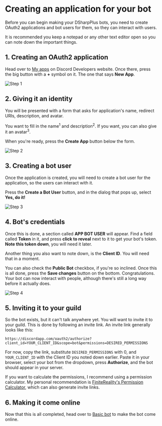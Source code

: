 # Creating an application for your bot

Before you can begin making your DSharpPlus bots, you need to create OAuth2 applications and bot users for them, so 
they can interact with users.

It is recommended you keep a notepad or any other text editor open so you can note down the important things.

## 1. Creating an OAuth2 application

Head over to [My apps](https://discordapp.com/developers/applications/me "Discord Developers - My Apps") on Discord Developers 
website. Once there, press the big button with a **+** symbol on it. The one that says **New App**.

![Step 1](/images/01_01_new_app.png "New application")

## 2. Giving it an identity

You will be presented with a form that asks for application's name, redirect URIs, description, and avatar.

You want to fill in the name<sup>1</sup> and description<sup>2</sup>. If you want, you can also give it an avatar<sup>3</sup>.

When you're ready, press the **Create App** button below the form.

![Step 2](/images/01_02_app_data.png "Identity")

## 3. Creating a bot user

Once the application is created, you will need to create a bot user for the application, so the users can interact with it.

Press the **Create a Bot User** button, and in the dialog that pops up, select **Yes, do it!**

![Step 3](/images/01_03_make_bot.png "How make bot")

## 4. Bot's credentials

Once this is done, a section called **APP BOT USER** will appear. Find a field called **Token** in it, and press 
**click to reveal** next to it to get your bot's token. **Note this token down**, you will need it later.

Another thing you also want to note down, is the **Client ID**. You will need that in a moment.

You can also check the **Public Bot** checkbox, if you're so inclined. Once this is all done, press the **Save changes** 
button on the bottom. Congratulations. Your bot can now interact with people, although there's still a long way before it 
actually does.

![Step 4](/images/01_04_settings.png "Almost there")

## 5. Inviting it to your guild

So the bot exists, but it can't talk anywhere yet. You will want to invite it to your guild. This is done by following an 
invite link. An invite link generally looks like this:

`https://discordapp.com/oauth2/authorize?client_id=YOUR_CLIENT_ID&scope=bot&permissions=DESIRED_PERMISSIONS`

For now, copy the link, substitute `DESIRED_PERMISSIONS` with 0, and `YOUR_CLIENT_ID` with the Client ID you noted down 
earlier. Paste it in your browser, select your bot from the dropdown, press **Authorize**, and the bot should appear in 
your server.

If you want to calculate the permissions, I recommend using a permission calculator. My personal recommendation is 
[FiniteReality's Permission Calculator](https://finitereality.github.io/permissions/), which can also generate invite 
links.

## 6. Making it come online

Now that this is all completed, head over to [Basic bot](/articles/getting_started/basic_bot.html "Basic bot") to make the bot come online.
